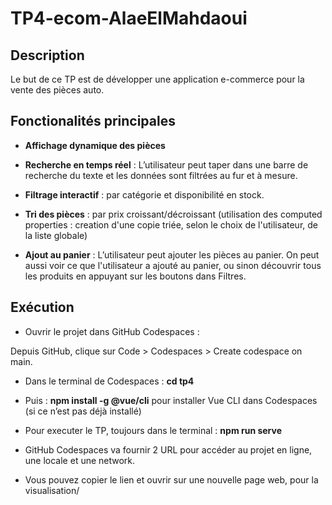 # TP4-ecom-AlaeElMahdaoui


## Description 

Le but de ce TP est de développer une application e-commerce pour la vente des pièces auto.

## Fonctionalités principales 

- **Affichage dynamique des pièces** 

- **Recherche en temps réel** : L’utilisateur peut taper dans une barre de recherche du texte et les données sont filtrées au fur et à mesure.

- **Filtrage interactif** : par catégorie et disponibilité en stock.

- **Tri des pièces** : par prix croissant/décroissant (utilisation des computed properties : creation d'une copie triée, selon le choix de l'utilisateur, de la liste globale)

- **Ajout au panier** : L’utilisateur peut ajouter les pièces au panier. On peut aussi voir ce que l'utilisateur a ajouté au panier, ou sinon découvrir tous les produits en appuyant sur les boutons dans Filtres. 


## Exécution

- Ouvrir le projet dans GitHub Codespaces : 

Depuis GitHub, clique sur Code > Codespaces > Create codespace on main.

- Dans le terminal de Codespaces : **cd tp4**

- Puis : **npm install -g @vue/cli** pour installer Vue CLI dans Codespaces (si ce n’est pas déjà installé)

- Pour executer le TP, toujours dans le terminal : **npm run serve**

- GitHub Codespaces va fournir 2 URL pour accéder au projet en ligne, une locale et une network.

- Vous pouvez copier le lien et ouvrir sur une nouvelle page web, pour la visualisation/